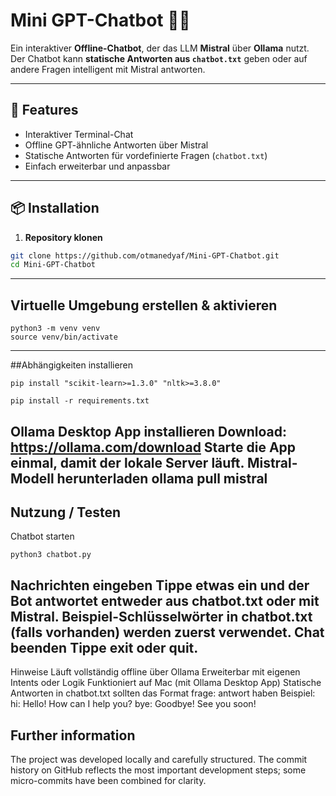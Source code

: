 # Mini GPT-Chatbot 🐱‍💻

Ein interaktiver **Offline-Chatbot**, der das LLM **Mistral** über **Ollama** nutzt.  
Der Chatbot kann **statische Antworten aus `chatbot.txt`** geben oder auf andere Fragen intelligent mit Mistral antworten.

---

## 🚀 Features

- Interaktiver Terminal-Chat
- Offline GPT-ähnliche Antworten über Mistral
- Statische Antworten für vordefinierte Fragen (`chatbot.txt`)
- Einfach erweiterbar und anpassbar

---

## 📦 Installation

1. **Repository klonen**
```bash
git clone https://github.com/otmanedyaf/Mini-GPT-Chatbot.git
cd Mini-GPT-Chatbot
```
---


## Virtuelle Umgebung erstellen & aktivieren
```
python3 -m venv venv
source venv/bin/activate
```
---
##Abhängigkeiten installieren
```
pip install "scikit-learn>=1.3.0" "nltk>=3.8.0"

pip install -r requirements.txt
```
Ollama Desktop App installieren
Download: https://ollama.com/download
Starte die App einmal, damit der lokale Server läuft.
Mistral-Modell herunterladen
ollama pull mistral
---
## Nutzung / Testen
Chatbot starten
```
python3 chatbot.py
```
Nachrichten eingeben
Tippe etwas ein und der Bot antwortet entweder aus chatbot.txt oder mit Mistral.
Beispiel-Schlüsselwörter in chatbot.txt (falls vorhanden) werden zuerst verwendet.
Chat beenden
Tippe exit oder quit.
---
Hinweise
Läuft vollständig offline über Ollama
Erweiterbar mit eigenen Intents oder Logik
Funktioniert auf Mac (mit Ollama Desktop App)
Statische Antworten in chatbot.txt sollten das Format frage: antwort haben
Beispiel:
hi: Hello! How can I help you?
bye: Goodbye! See you soon!

## Further information

The project was developed locally and carefully structured.
The commit history on GitHub reflects the most important development steps;
some micro-commits have been combined for clarity.


